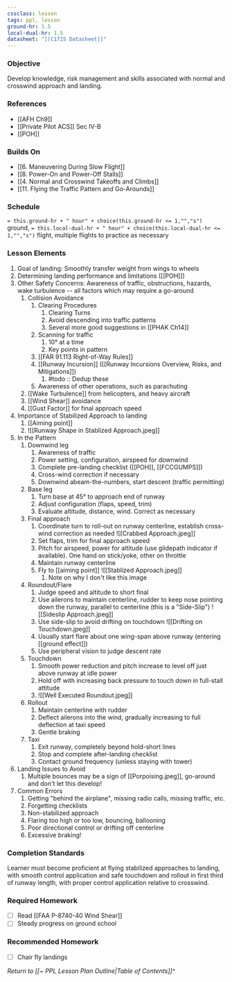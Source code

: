 ```yaml
---
cssclass: lesson
tags: ppl, lesson
ground-hr: 1.5
local-dual-hr: 1.5
datasheet: "[[C172S Datasheet]]"
---
```

### Objective
Develop knowledge, risk management and skills associated with normal and crosswind approach and landing.

### References
- [[AFH Ch9]]
- [[Private Pilot ACS]] Sec IV-B
- [[POH]]

### Builds On
- [[6. Maneuvering During Slow Flight]]
- [[8. Power-On and Power-Off Stalls]]
- [[4. Normal and Crosswind Takeoffs and Climbs]]
- [[11. Flying the Traffic Pattern and Go-Arounds]]

### Schedule
`= this.ground-hr + " hour" + choice(this.ground-hr <= 1,"","s")` ground, `= this.local-dual-hr + " hour" + choice(this.local-dual-hr <= 1,"","s")` flight, multiple flights to practice as necessary

### Lesson Elements
1. Goal of landing: Smoothly transfer weight from wings to wheels
2. Determining landing performance and limitations ([[POH]])
3. Other Safety Concerns: Awareness of traffic, obstructions, hazards, wake turbulence -- all factors which may require a go-around
	1. Collision Avoidance
		1. Clearing Procedures
			1. Clearing Turns
			2. Avoid descending into traffic patterns
			3. Several more good suggestions in [[PHAK Ch14]]
		2. Scanning for traffic
			1. 10° at a time
			2. Key points in pattern
		3. [[FAR 91.113 Right-of-Way Rules]]
		4. [[Runway Incursion]] ([[Runway Incursions Overview, Risks, and Mitigations]])
			1. #todo :: Dedup these
		5. Awareness of other operations, such as parachuting
	2. [[Wake Turbulence]] from helicopters, and heavy aircraft
	3. [[Wind Shear]] avoidance
	4. [[Gust Factor]] for final approach speed
4. Importance of Stabilized Approach to landing
	1. [[Aiming point]]
	2. ![[Runway Shape in Stablized Approach.jpeg]]
6. In the Pattern
	1. Downwind leg
		1. Awareness of traffic
		2. Power setting, configuration, airspeed for downwind
		3. Complete pre-landing checklist ([[POH]], [[FCCGUMPS]])
		4. Cross-wind correction if necessary
		5. Downwind abeam-the-numbers, start descent (traffic permitting)
	2. Base leg
		1. Turn base at 45° to approach end of runway
		2. Adjust configuration (flaps, speed, trim)
		3. Evaluate altitude, distance, wind. Correct as necessary
	3. Final approach
		1. Coordinate turn to roll-out on runway centerline, establish cross-wind correction as needed ![[Crabbed Approach.jpeg]]
		2. Set flaps, trim for final approach speed
		3. Pitch for airspeed, power for altitude (use glidepath indicator if available). One hand on stick/yoke, other on throttle
		4. Maintain runway centerline
		5. Fly to [[aiming point]] ![[Stablized Approach.jpeg]]
			1. Note on why I don't like this image
	4. Roundout/Flare
		1. Judge speed and altitude to short final
		2. Use ailerons to maintain centerline, rudder to keep nose pointing down the runway, parallel to centerline (this is a "Side-Slip") ![[Sideslip Approach.jpeg]] 
		3. Use side-slip to avoid drifting on touchdown ![[Drifting on Touchdown.jpeg]]
		4. Usually start flare about one wing-span above runway (entering [[ground effect]])
		5. Use peripheral vision to judge descent rate
	5. Touchdown
		1. Smooth power reduction and pitch increase to level off just above runway at idle power
		2. Hold off with increasing back pressure to touch down in full-stall attitude 
		3. ![[Well Executed Roundout.jpeg]]
	6. Rollout
		1. Maintain centerline with rudder
		2. Deflect ailerons into the wind, gradually increasing to full deflection at taxi speed
		3. Gentle braking
	7. Taxi
		1. Exit runway, completely beyond hold-short lines
		2. Stop and complete after-landing checklist
		3. Contact ground frequency (unless staying with tower)
7. Landing Issues to Avoid
	1. Multiple bounces may be a sign of [[Porpoising.jpeg]], go-around and don't let this develop!
8. Common Errors
	1. Getting "behind the airplane", missing radio calls, missing traffic, etc.
	2. Forgetting checklists
	3. Non-stabilized approach
	4. Flaring too high or too low, bouncing, ballooning
	5. Poor directional control or drifting off centerline
	6. Excessive braking!

### Completion Standards
Learner must become proficient at flying stabilized approaches to landing, with smooth control application and safe touchdown and rollout in first third of runway length, with proper control application relative to crosswind.

### Required Homework
- [ ] Read [[FAA P-8740-40 Wind Shear]]
- [ ] Steady progress on ground school

### Recommended Homework 
- [ ] Chair fly landings

*Return to [[~ PPL Lesson Plan Outline|Table of Contents]]^*